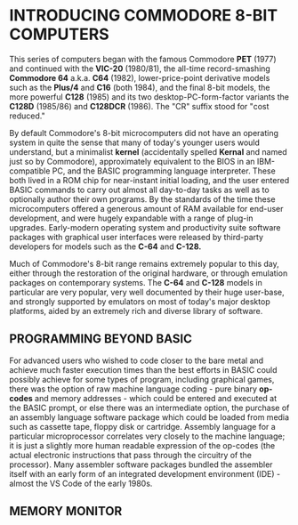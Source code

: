 # INTRODUCING COMMODORE 8-BIT COMPUTERS

This series of computers began with the famous Commodore **PET** (1977) and continued with the **VIC-20** (1980/81), the all-time record-smashing **Commodore 64** a.k.a. **C64** (1982), lower-price-point derivative models such as the **Plus/4** and **C16** (both 1984), and the final 8-bit models, the more powerful **C128** (1985) and its two desktop-PC-form-factor variants the **C128D** (1985/86) and **C128DCR** (1986). The "CR" suffix stood for "cost reduced."

By default Commodore's 8-bit microcomputers did not have an operating system in quite the sense that many of today's younger users would understand, but a minimalist **kernel** (accidentally spelled **Kernal** and named just so by Commodore), approximately equivalent to the BIOS in an IBM-compatible PC, and the BASIC programming language interpreter. These both lived in a ROM chip for near-instant initial loading, and the user entered BASIC commands to carry out almost all day-to-day tasks as well as to optionally author their own programs. By the standards of the time these microcomputers offered a generous amount of RAM available for end-user development, and were hugely expandable with a range of plug-in upgrades. Early-modern operating system and productivity suite software packages with graphical user interfaces were released by third-party developers for models such as the **C-64** and **C-128.**

Much of Commodore's 8-bit range remains extremely popular to this day, either through the restoration of the original hardware, or through emulation packages on contemporary systems. The **C-64** and **C-128** models in particular are very popular, very well documented by their huge user-base, and strongly supported by emulators on most of today's major desktop platforms, aided by an extremely rich and diverse library of software.

## PROGRAMMING BEYOND BASIC

For advanced users who wished to code closer to the bare metal and achieve much faster execution times than the best efforts in BASIC could possibly achieve for some types of program, including graphical games, there was the option of raw machine language coding - pure binary **op-codes** and memory addresses - which could be entered and executed at the BASIC prompt, or else there was an intermediate option, the purchase of an assembly language software package which could be loaded from media such as cassette tape, floppy disk or cartridge. Assembly language for a particular microprocessor correlates very closely to the machine language; it is just a slightly more human readable expression of the op-codes (the actual electronic instructions that pass through the circuitry of the processor). Many assembler software packages bundled the assembler itself with an early form of an integrated development environment (IDE) - almost the VS Code of the early 1980s.

## MEMORY MONITOR
